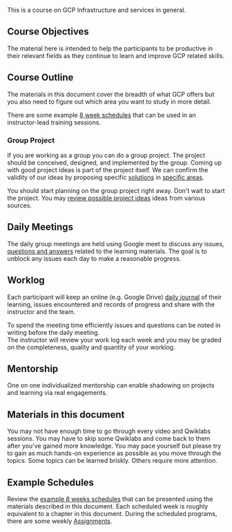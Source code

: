 
This is a  course on GCP Infrastructure and services in general.  


## Course Objectives

The material here is intended to help the participants to be productive  in their relevant fields as they continue to learn and improve GCP related skills.

## Course Outline

The materials in this document  cover the breadth of what GCP offers but you also need to figure out which area you want to study in more detail. 

There are some example [8 week schedules](Schedules) that can be used in an instructor-lead training sessions.

### Group Project

If you are working as a group you can do a group project. The project should be conceived, designed, and implemented by the group.  Coming up with good project ideas is part of the project itself.  We can confirm the validity of our ideas by proposing specific [solutions]( https://cloud.google.com/solutions  ) in  [specific areas](https://cloud.google.com/architecture). 

You should start planning on the group project right away. Don't wait  to start the project. 
You may [review possible project ideas](Projects) ideas from various sources. 

## Daily Meetings

The daily group meetings are held using Google meet to discuss any issues, [questions and answers](https://lincs.ed.gov/sites/default/files/12_TEAL_Deeper_Learning_Qs_complete_5_1_0.pdf) related to the learning materials.  The goal is to unblock any issues each day to make a reasonable progress. 

## Worklog

Each participant will keep an online (e.g. Google Drive)  [daily journal](https://friday.app/p/work-journaling) of their learning, issues encountered and records of progress and share with the instructor and the team.

To spend the meeting time efficiently issues and questions can be noted in writing before the daily meeting.  
The instructor will review your work log each week and you may be graded on the completeness, quality and quantity of your worklog.

## Mentorship

One on one individualized mentorship can enable shadowing on projects and learning via real engagements.

## Materials in this document

You may not have enough time to go through every video and Qwiklabs sessions.  You may have to skip some Qwiklabs and come back to them after you’ve gained more knowledge. You may pace yourself but please try to gain as much hands-on experience as possible as you move through the topics. Some topics can be learned briskly. Others require more attention. 

## Example Schedules

Review the [example 8 weeks schedules](  Schedules ) that can be presented using the materials described in this document. Each scheduled week is roughly equivalent to a chapter in this document. 
During the scheduled programs, there are some weekly [Assignments](Assignments).